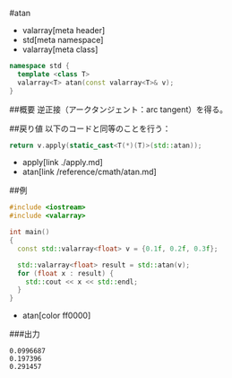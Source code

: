 #atan
* valarray[meta header]
* std[meta namespace]
* valarray[meta class]

```cpp
namespace std {
  template <class T>
  valarray<T> atan(const valarray<T>& v);
}
```

##概要
逆正接（アークタンジェント：arc tangent）を得る。


##戻り値
以下のコードと同等のことを行う：

```cpp
return v.apply(static_cast<T(*)(T)>(std::atan));
```
* apply[link ./apply.md]
* atan[link /reference/cmath/atan.md]


##例
```cpp
#include <iostream>
#include <valarray>

int main()
{
  const std::valarray<float> v = {0.1f, 0.2f, 0.3f};

  std::valarray<float> result = std::atan(v);
  for (float x : result) {
    std::cout << x << std::endl;
  }
}
```
* atan[color ff0000]

###出力
```
0.0996687
0.197396
0.291457
```


